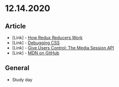 # 12.14.2020

## Article

- \[Link\] - [How Redux Reducers Work](https://www.smashingmagazine.com/2020/12/how-redux-reducers-work/)
- \[Link\] - [Debugging CSS](https://css-tricks.com/debugging-css/)
- \[Link\] - [Give Users Control: The Media Session API](https://css-tricks.com/give-users-control-the-media-session-api/)
- \[Link\] - [MDN on GitHub](https://css-tricks.com/mdn-on-github/)

## General

- Study day

